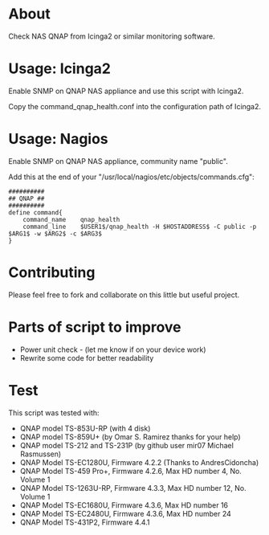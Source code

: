 # About

Check NAS QNAP from Icinga2 or similar monitoring software.

# Usage: Icinga2

Enable SNMP on QNAP NAS appliance and use this script with Icinga2.

Copy the command_qnap_health.conf into the configuration path of Icinga2.

# Usage: Nagios

Enable SNMP on QNAP NAS appliance, community name "public".

Add this at the end of your "/usr/local/nagios/etc/objects/commands.cfg":

```
##########
## QNAP	##
##########
define command{
	command_name 	qnap_health
	command_line 	$USER1$/qnap_health -H $HOSTADDRESS$ -C public -p $ARG1$ -w $ARG2$ -c $ARG3$
}
```

# Contributing

Please feel free to fork and collaborate on this little but useful project.

# Parts of script to improve

- Power unit check - (let me know if on your device work)
- Rewrite some code for better readability

# Test

This script was tested with:
- QNAP model TS-853U-RP (with 4 disk)
- QNAP model TS-859U+ (by Omar S. Ramirez thanks for your help)
- QNAP model TS-212 and TS-231P (by github user mir07 Michael Rasmussen)
- QNAP Model TS-EC1280U, Firmware 4.2.2 (Thanks to AndresCidoncha)
- QNAP Model TS-459 Pro+, Firmware 4.2.6, Max HD number 4, No. Volume 1
- QNAP Model TS-1263U-RP, Firmware 4.3.3, Max HD number 12, No. Volume 1
- QNAP Model TS-EC1680U, Firmware 4.3.6, Max HD number 16
- QNAP Model TS-EC2480U, Firmware 4.3.6, Max HD number 24
- QNAP Model TS-431P2, Firmware 4.4.1
